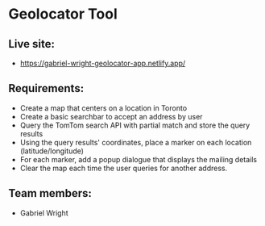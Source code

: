 # Geolocator Tool

## Live site:
- https://gabriel-wright-geolocator-app.netlify.app/

## Requirements:

-   Create a map that centers on a location in Toronto
-   Create a basic searchbar to accept an address by user
-   Query the TomTom search API with partial match and store the query results
-   Using the query results' coordinates, place a marker on each location (latitude/longitude)
-   For each marker, add a popup dialogue that displays the mailing details
-   Clear the map each time the user queries for another address.

## Team members:
- Gabriel Wright
